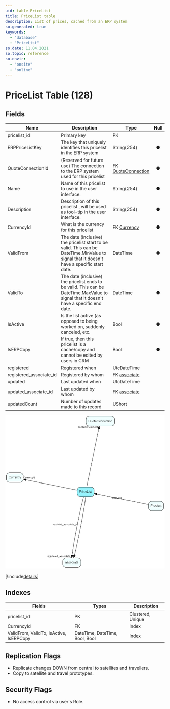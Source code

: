 ```yaml
---
uid: table-PriceList
title: PriceList table
description: List of prices, cached from an ERP system
so.generated: true
keywords:
  - "database"
  - "PriceList"
so.date: 11.04.2021
so.topic: reference
so.envir:
  - "onsite"
  - "online"
---
```


# PriceList Table (128)

## Fields

| Name | Description | Type | Null |
|------|-------------|------|:----:|
|pricelist\_id|Primary key|PK| |
|ERPPriceListKey|The key that uniquely identifies this pricelist in the ERP system|String(254)|&#x25CF;|
|QuoteConnectionId|(Reserved for future use) The connection to the ERP system used for this pricelist|FK [QuoteConnection](quoteconnection.md)|&#x25CF;|
|Name|Name of this pricelist to use in the user interface.|String(254)|&#x25CF;|
|Description|Description of this pricelist , will be used as tool-tip in the user interface.|String(254)|&#x25CF;|
|CurrencyId|What is the currency for this pricelist|FK [Currency](currency.md)|&#x25CF;|
|ValidFrom|The date (inclusive) the pricelist start to be valid. This can be DateTime.MinValue to signal that it doesn&apos;t have a specific start date.|DateTime|&#x25CF;|
|ValidTo|The date (inclusive) the pricelist ends to be valid. This can be DateTime.MaxValue to signal that it doesn&apos;t have a specific end date.|DateTime|&#x25CF;|
|IsActive|Is the list active (as opposed to being worked on, suddenly canceled, etc.|Bool|&#x25CF;|
|IsERPCopy|If true, then this pricelist is a cache/copy and cannot be edited by users in CRM|Bool|&#x25CF;|
|registered|Registered when|UtcDateTime| |
|registered\_associate\_id|Registered by whom|FK [associate](associate.md)| |
|updated|Last updated when|UtcDateTime| |
|updated\_associate\_id|Last updated by whom|FK [associate](associate.md)| |
|updatedCount|Number of updates made to this record|UShort| |


![PriceList table relationship diagram](./media/PriceList.png)

[!include[details](./includes/pricelist.md)]

## Indexes

| Fields | Types | Description |
|--------|-------|-------------|
|pricelist\_id |PK |Clustered, Unique |
|CurrencyId |FK |Index |
|ValidFrom, ValidTo, IsActive, IsERPCopy |DateTime, DateTime, Bool, Bool |Index |

## Replication Flags

* Replicate changes DOWN from central to satellites and travellers.
* Copy to satellite and travel prototypes.

## Security Flags

* No access control via user's Role.

